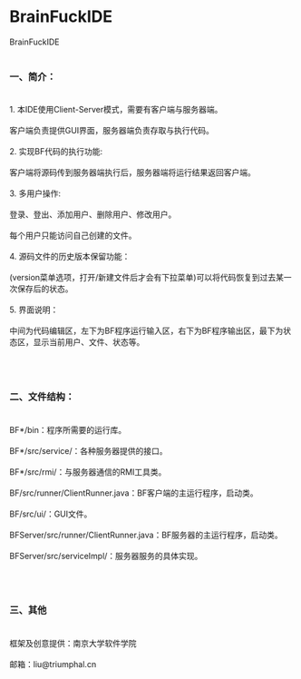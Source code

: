 # BrainFuckIDE
BrainFuckIDE<br></br>
<h3>一、简介：<br></br></h3>
1.	本IDE使用Client-Server模式，需要有客户端与服务器端。<br></br>
    客户端负责提供GUI界面，服务器端负责存取与执行代码。<br></br>
2.	实现BF代码的执行功能:<br></br>
    客户端将源码传到服务器端执行后，服务器端将运行结果返回客户端。<br></br>
3.	多用户操作:<br></br>
    登录、登出、添加用户、删除用户、修改用户。<br></br>
    每个用户只能访问自己创建的文件。<br></br>
4.  源码文件的历史版本保留功能：<br></br>
    (version菜单选项，打开/新建文件后才会有下拉菜单)可以将代码恢复到过去某一次保存后的状态。<br></br>
5.  界面说明：<br></br>
    中间为代码编辑区，左下为BF程序运行输入区，右下为BF程序输出区，最下为状态区，显示当前用户、文件、状态等。<br></br>
<br></br>
<h3>二、文件结构：<br></br></h3>
BF*/bin：程序所需要的运行库。<br></br>
BF*/src/service/：各种服务器提供的接口。<br></br>
BF*/src/rmi/：与服务器通信的RMI工具类。<br></br>
BF/src/runner/ClientRunner.java：BF客户端的主运行程序，启动类。<br></br>
BF/src/ui/：GUI文件。<br></br>
BFServer/src/runner/ClientRunner.java：BF服务器的主运行程序，启动类。<br></br>
BFServer/src/serviceImpl/：服务器服务的具体实现。<br></br>
<br></br>
<h3>三、其他<br></br></h3>
框架及创意提供：南京大学软件学院<br></br>
邮箱：liu@triumphal.cn<br></br>
